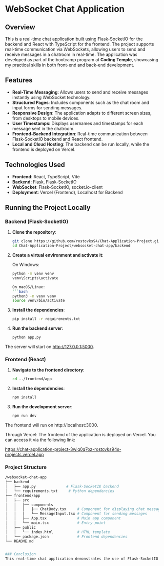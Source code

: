 # WebSocket Chat Application

## Overview
This is a real-time chat application built using Flask-SocketIO for the backend and React with TypeScript for the frontend. The project supports real-time communication via WebSockets, allowing users to send and receive messages in a chatroom in real-time. The application was developed as part of the bootcamp program at **Coding Temple**, showcasing my practical skills in both front-end and back-end development.

## Features
- **Real-Time Messaging**: Allows users to send and receive messages instantly using WebSocket technology.
- **Structured Pages**: Includes components such as the chat room and input forms for sending messages.
- **Responsive Design**: The application adapts to different screen sizes, from desktops to mobile devices.
- **User Timestamps**: Displays usernames and timestamps for each message sent in the chatroom.
- **Frontend-Backend Integration**: Real-time communication between Flask-SocketIO backend and React frontend.
- **Local and Cloud Hosting**: The backend can be run locally, while the frontend is deployed on Vercel.

## Technologies Used
- **Frontend**: React, TypeScript, Vite
- **Backend**: Flask, Flask-SocketIO
- **WebSocket**: Flask-SocketIO, socket.io-client
- **Deployment**: Vercel (Frontend), Localhost for Backend

## Running the Project Locally

### Backend (Flask-SocketIO)

1. **Clone the repository**:

   ```bash
   git clone https://github.com/rostovks94/Chat-Application-Project.git
   cd Chat-Application-Project/websocket-chat-app/backend
   
2. **Create a virtual environment and activate it**:
   
   On Windows:
   ```bash
   python -m venv venv
   venv\Scripts\activate

   On macOS/Linux:
   ```bash
   python3 -m venv venv
   source venv/bin/activate

3. **Install the dependencies**:
   
   ```bash
   pip install -r requirements.txt

4. **Run the backend server**:
   
   ```bash
   python app.py

The server will start on http://127.0.0.1:5000.

### Frontend (React)

1. **Navigate to the frontend directory**:

   ```bash
   cd ../frontend/app

2. **Install the dependencies**:

   ```bash
   npm install

3. **Run the development server**:
   
   ```bash
   npm run dev

The frontend will run on http://localhost:3000.  

Through Vercel:
The frontend of the application is deployed on Vercel. You can access it via the following link:

https://chat-application-project-3wiq0q7oz-rostovks94s-projects.vercel.app


### Project Structure

```bash
/websocket-chat-app
├── backend
│   ├── app.py              # Flask-SocketIO backend
│   └── requirements.txt     # Python dependencies
├── frontend/app
│   ├── src
│   │   ├── components
│   │   │   ├── ChatBody.tsx     # Component for displaying chat messages
│   │   │   └── MessageInput.tsx # Component for sending messages
│   │   ├── App.tsx              # Main app component
│   │   └── main.tsx             # Entry point
│   ├── public
│   │   └── index.html           # HTML template
│   └── package.json             # Frontend dependencies
└── README.md


### Conclusion
This real-time chat application demonstrates the use of Flask-SocketIO for backend WebSocket communication and React with TypeScript for the frontend. The project was developed as part of the Coding Temple bootcamp and is designed to showcase full-stack web development skills.
